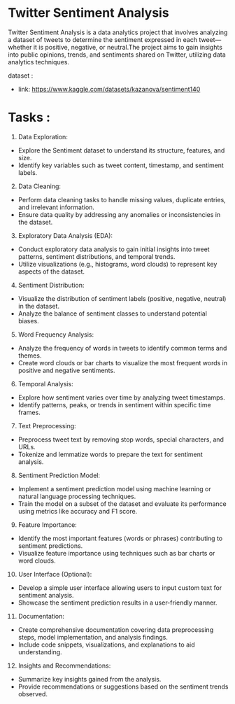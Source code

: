 # Twitter Sentiment Analysis
Twitter Sentiment Analysis is a data analytics project that involves analyzing a dataset of tweets to determine the sentiment expressed in each tweet—whether it is positive, negative, or neutral.The project aims to gain insights into public opinions, trends, and sentiments shared on Twitter, utilizing data analytics techniques.

dataset : 
- link: https://www.kaggle.com/datasets/kazanova/sentiment140
  
# Tasks :
1. Data Exploration:
 - Explore the Sentiment dataset to understand its structure, features, and size.
 - Identify key variables such as tweet content, timestamp, and sentiment labels.
2. Data Cleaning:
 - Perform data cleaning tasks to handle missing values, duplicate entries, and irrelevant information.
 - Ensure data quality by addressing any anomalies or inconsistencies in the dataset.
3. Exploratory Data Analysis (EDA):
 - Conduct exploratory data analysis to gain initial insights into tweet patterns, sentiment distributions, and temporal trends.
 - Utilize visualizations (e.g., histograms, word clouds) to represent key aspects of the dataset.
4. Sentiment Distribution:
 - Visualize the distribution of sentiment labels (positive, negative, neutral) in the dataset.
 - Analyze the balance of sentiment classes to understand potential biases.
5. Word Frequency Analysis:
 - Analyze the frequency of words in tweets to identify common terms and themes.
 - Create word clouds or bar charts to visualize the most frequent words in positive and negative sentiments.
6. Temporal Analysis:
 - Explore how sentiment varies over time by analyzing tweet timestamps.
 - Identify patterns, peaks, or trends in sentiment within specific time frames.
7. Text Preprocessing:
 - Preprocess tweet text by removing stop words, special characters, and URLs.
 - Tokenize and lemmatize words to prepare the text for sentiment analysis.
8. Sentiment Prediction Model:
 - Implement a sentiment prediction model using machine learning or natural language processing techniques.
 - Train the model on a subset of the dataset and evaluate its performance using metrics like accuracy and F1 score.
9. Feature Importance:
 - Identify the most important features (words or phrases) contributing to sentiment predictions.
 - Visualize feature importance using techniques such as bar charts or word clouds.
10. User Interface (Optional):
 - Develop a simple user interface allowing users to input custom text for sentiment analysis.
 - Showcase the sentiment prediction results in a user-friendly manner.
11. Documentation:
 - Create comprehensive documentation covering data preprocessing steps, model implementation, and analysis findings.
 - Include code snippets, visualizations, and explanations to aid understanding.
12. Insights and Recommendations:
 - Summarize key insights gained from the analysis.
 - Provide recommendations or suggestions based on the sentiment trends observed.
